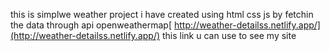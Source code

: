 
this is simplwe weather project i have created using html css js by fetchin the data through api openweathermap[ 
http://weather-detailss.netlify.app/](http://weather-detailss.netlify.app/)
this link u can use to see my site

